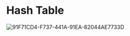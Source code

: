 # Hash Table
![91F71CD4-F737-441A-91EA-82044AE7733D](https://user-images.githubusercontent.com/50271884/70850432-7f3c2b00-1ecd-11ea-946d-20611608b935.jpeg)
